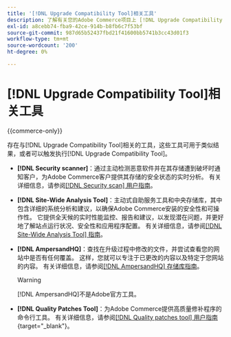 ```yaml
---
title: '[!DNL Upgrade Compatibility Tool]相关工具'
description: 了解有关您的Adobe Commerce项目上 [!DNL Upgrade Compatibility Tool] 的相关工具的更多信息。
exl-id: a8cebb74-fba9-42ce-914b-b8fb6c7f53bf
source-git-commit: 987d65b52437fbd21f41600bb5741b3cc43d01f3
workflow-type: tm+mt
source-wordcount: '200'
ht-degree: 0%

---
```


# [!DNL Upgrade Compatibility Tool]相关工具

{{commerce-only}}

存在与[!DNL Upgrade Compatibility Tool]相关的工具，这些工具可用于类似结果，或者可以触发执行[!DNL Upgrade Compatibility Tool]。

- **[!DNL Security scanner]**：通过主动检测恶意软件并在其存储遭到破坏时通知客户，为Adobe Commerce客户提供其存储的安全状态的实时分析。 有关详细信息，请参阅[[!DNL Security scan] 用户指南](https://experienceleague.adobe.com/zh-hans/docs/commerce-admin/systems/security/security-scan)。

- **[!DNL Site-Wide Analysis Tool]**：主动式自助服务工具和中央存储库，其中包含详细的系统分析和建议，以确保Adobe Commerce安装的安全性和可操作性。 它提供全天候的实时性能监控、报告和建议，以发现潜在问题，并更好地了解站点运行状况、安全性和应用程序配置。 有关详细信息，请参阅[[!DNL Site-Wide Analysis Tool] 指南](../../tools/site-wide-analysis-tool/intro.md)。

- **[!DNL AmpersandHQ]**：查找在升级过程中修改的文件，并尝试查看您的网站中是否有任何覆盖。 这样，您就可以专注于已更改的内容以及特定于您网站的内容。 有关详细信息，请参阅[[!DNL AmpersandHQ] 存储库指南](https://github.com/AmpersandHQ)。

  >[!WARNING]
  >
  >[!DNL AmpersandHQ]不是Adobe官方工具。

- **[!DNL Quality Patches Tool]**：为Adobe Commerce提供高质量修补程序的命令行工具。 有关详细信息，请参阅[[!DNL Quality patches tool] 用户指南](https://experienceleague.adobe.com/tools/commerce-quality-patches/index.html?lang=zh-Hans){target="_blank"}。
